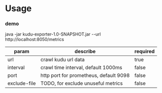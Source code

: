 # Usage

### demo
java -jar kudu-exporter-1.0-SNAPSHOT.jar --url http://localhost:8050/metrics

 param | describe | required
 ------------- | ------------- | -------------
 url | crawl kudu url data | true
 interval | crawl time interval, default 1000ms | false
 port | http port for prometheus, default 9098 | false
 exclude-file | TODO, for exclude unuseful metrics | false